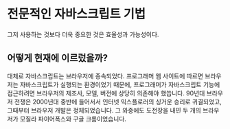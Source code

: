 # 전문적인 자바스크립트 기법

그저 사용하는 것보다 더욱 중요한 것은 효율성과 가능성이다. 

## 어떻게 현재에 이르렀을까?
대체로 자바스크립트는 브라우저에 종속되었다. 프로그래머 웹 사이트에 따르면 브라우저는 자바스크립트가 실행되는 환경이었기 때문에, 프로그래머가 자바스크립트 기능에 접근하려면 브라우저의 제조사, 모델, 버전에 상당히 의존해야 했씁니다. 90년대 브라우저 전쟁은 2000년대 중반에 들어서서 인터넷 익스플로러의 싱거운 승리로 귀결되었고, 그때부터 브라우저 개발은 정체되었습니다. 그 와중에도 도전장을 내민 두 개의 브라우저가 모질라 파이어폭스와 구글 크롬이었습니다. 
<!--stackedit_data:
eyJoaXN0b3J5IjpbMTMzODA1OTc3MCwtMTAxNTkzODI4OCwxNT
I4NTAzMTM4XX0=
-->